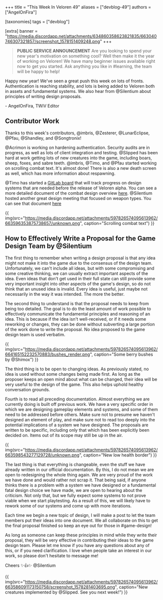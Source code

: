 +++
title = "This Week In Veloren 49"
aliases = ["devblog-49"]
authors = ["AngelOnFira"]

[taxonomies]
tags = ["devblog"]

[extra]
banner = "https://media.discordapp.net/attachments/634860358623821835/663040746307321857/screenshot_1578151409248.png"
+++

> **PUBLIC SERVICE ANNOUNCEMENT** Are you looking to spend your new year's motivation on something cool? Well then make it the year of working on Veloren! We have many beginner issues available right now to get you started. Ask anything you like in #learning, the team will be happy to help!

Happy new year! We've seen a great push this week on lots of fronts. Authentication is reaching stability, and lots is being added to Veloren both in assets and fundamental systems. We also hear from @Silentium about principles of writing design proposals.

\- AngelOnFira, TWiV Editor

## Contributor Work

Thanks to this week's contributors, @imbris, @Zesterer, @LunarEclipse, @Pfau, @Shandley, and @Songtronix!

@Acrimon is working on hardening authentication. Security audits are in progress, as well as lots of client integration and testing. @Slipped has been hard at work getting lots of new creatures into the game, including boars, sheep, foxes, and sabre teeth. @imbris, @Timo, and @Pfau started working on scrolling combat text. It's almost done! There is also a new death screen as well, which has more information about respawning.

@Timo has started a [GitLab board](https://gitlab.com/veloren/veloren/-/boards/1479986?milestone_title=Alpha%20Release) that will track progress on design systems that are needed before the release of Veloren alpha. You can see a more detailed document of the combat design overview [here](https://docs.google.com/document/d/1YGKIY5-NEnl_P39KjxJLZoGRQWNB0X970-rPADBO7BM/edit?usp=drivesdk). @Silentium hosted another great design meeting that focused on weapon types. You can see that document [here](https://docs.google.com/document/d/1TALOo0tU1KQf_43FyBQFX-Pc_c34Sjli0_1KON0gN9k/edit?usp=drivesdk)

{{ img(src="https://media.discordapp.net/attachments/597826574095613962/663596353875738657/unknown.png", caption="Scrolling combat text") }}

## How to Effectively Write a Proposal for the Game Design Team by @Silentium

The first thing to remember when writing a design proposal is that any idea might not make it into the game due to the consensus of the design team. Unfortunately, we can't include all ideas, but with some compromising and some creative thinking, we can usually extract important aspects of the idea. Even ideas that don't get used in their full state can still provide some very important insight into other aspects of the game's design, so do not think that an unused idea is invalid. Every idea is useful, just maybe not necessarily in the way it was intended. The more the better.

The second thing to understand is that the proposal needs to keep from being too detailed. The goal is to do the least amount of work possible to effectively communicate the fundamental principles and reasoning of an idea. This is because if the idea isn't well-received, or if it needs some reworking or changes, they can be done without subverting a large portion of the work done to write the proposal. No idea proposed to the game design team is used verbatim.

{{ img(src="https://media.discordapp.net/attachments/597826574095613962/664165152232570883/bushes_render.png", caption="Some berry bushes by @Shimox") }}

The third thing is to be open to changing ideas. As previously stated, no idea is used without some changes being made first. As long as the proposer keeps an open mind about what can be changed, their idea will be very useful to the design of the game. This also helps uphold healthy conversation grounds.

Fourth is to read all preceding documentation. Almost everything we are currently doing is built off previous work. We have a very specific order in which we are designing gameplay elements and systems, and some of them need to be addressed before others. Make sure not to presume we haven't designed an element of play, and make sure not to read too deeply into the potential implications of a system we have designed. The proposals are written to be specific, including only that which has been explicitly been decided on. Items out of its scope may still be up in the air.

{{ img(src="https://media.discordapp.net/attachments/597826574095613962/663598543277129728/unknown.png", caption="New low health border") }}

The last thing is that everything is changeable, even the stuff we have already written in our official documentation. By this, I do not mean we are open to redesigning the whole thing again. We are very proud of the work we have done and would rather not scrap it. That being said, if anyone thinks there is a problem with a system we have designed or a fundamental fatal design choice we have made, we are open to hearing about the criticism. Not only that, but we fully expect some systems to not prove viable when we start playtesting. As a result of this, we will likely have to rework some of our systems and come up with more iterations.

Each time we begin a new topic of design, I will make a post to let the team members put their ideas into one document. We all collaborate on this to get the final proposal finished so keep an eye out for those in #game-design!

As long as someone can keep these principles in mind while they write their proposal, they will be very effective in contributing their ideas to the game design team. Please let me know if you have any questions about any of this, or if you need clarification. I love when people take an interest in our work, so please don't hesitate to message me!

Cheers ✨👍✨
@Silentium

{{ img(src="https://media.discordapp.net/attachments/597826574095613962/663586091173150758/screenshot_1578281403695.png", caption="New creatures implemented by @Slipped. See you next week!") }}
